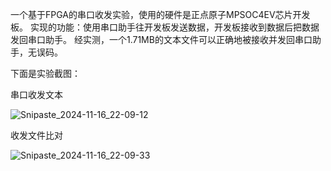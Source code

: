   一个基于FPGA的串口收发实验，使用的硬件是正点原子MPSOC4EV芯片开发板。
实现的功能：使用串口助手往开发板发送数据，开发板接收到数据后把数据发回串口助手。
经实测，一个1.71MB的文本文件可以正确地被接收并发回串口助手，无误码。

下面是实验截图：

串口收发文本

![Snipaste_2024-11-16_22-09-12](https://github.com/user-attachments/assets/4d115060-18f8-4460-8451-a15269a54c70)

收发文件比对

![Snipaste_2024-11-16_22-09-33](https://github.com/user-attachments/assets/b275ba78-a28f-49de-8645-3a0098fe7be6)
